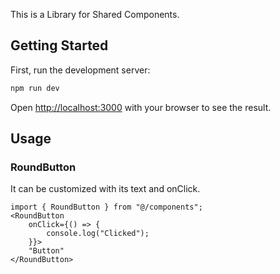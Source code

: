 This is a Library for Shared Components.

## Getting Started

First, run the development server:

```bash
npm run dev
```

Open [http://localhost:3000](http://localhost:3000) with your browser to see the result.

## Usage

### RoundButton

It can be customized with its text and onClick.

```react
import { RoundButton } from "@/components";
<RoundButton
    onClick={() => {
        console.log("Clicked");
    }}>
    "Button"
</RoundButton>
```
